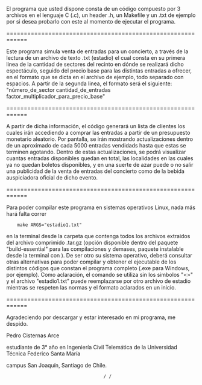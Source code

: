 
El programa que usted dispone consta de un código compuesto por 3 archivos en el lenguaje C (.c), un header .h, un Makefile y un .txt de ejemplo por si desea probarlo con este al momento de ejecutar el programa.

============================================================

Este programa simula venta de entradas para un concierto, a través de la lectura de un archivo de texto .txt (estadio) el cual consta en su primera linea de la cantidad de sectores del recinto en dónde se realizará dicho espectáculo, seguido del precio base para las distintas entradas a ofrecer, en el formato que se dicta en el archivo de ejemplo, todo separado con espacios.
A partir de la segunda linea, el formato será el siguiente:
"número_de_sector   cantidad_de_entradas   factor_multiplicador_para_precio_base"

============================================================

A partir de dicha información, el código generará un lista de clientes los cuales irán accediendo a comprar las entradas a partir de un presupuesto monetario aleatorio.
Por pantalla, se irán mostrando actualizaciones dentro de un aproximado de cada 5000 entradas vendidads hasta que estas se terminen agotando.
Dentro de estas actualizaciones, se podrá visualizar cuantas entradas disponibles quedan en total, las localidades en las cuales ya no quedan boletos disponibles, y en una suerte de azar puede o no salir una publicidad de la venta de entradas del concierto como de la bebida auspiciadora oficial de dicho evento.

============================================================

Para poder compilar este programa en sistemas operativos Linux, nada más hará falta correr

        make ARGS="estadio1.txt"

en la terminal desde la carpeta que contenga todos los archivos extraidos del archivo comprimido .tar.gz (opción disponible dentro del paquete "build-essential" para las compilaciones y demases, paquete instalable desde la terminal con <sudo apt-get install build-essential>).
De ser otro su sistema operativo, deberá consultar otras alternativas para poder compilar y obtener el ejecutable de los distintos códigos que constan el programa completo (.exe para Windows, por ejemplo).
Como aclaración, el comando se utiliza sin los simbolos "<>" y el archivo "estadio1.txt" puede reemplazarse por otro archivo de estadio mientras se respeten las normas y el formato aclarados en un inicio.

============================================================

Agradeciendo por descargar y estar interesado en mi programa, me despido.

Pedro Cisternas Arce

estudiante de 3° año en Ingeniería Civil Telemática de la Universidad Técnica Federico Santa María

campus San Joaquín, Santiago de Chile.

                                        / /
